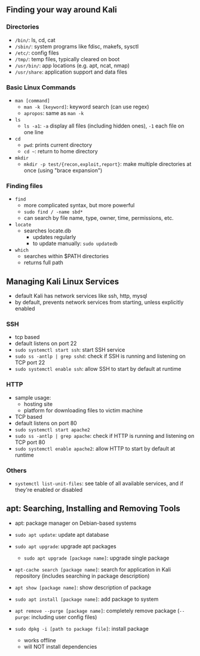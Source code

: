 ## Finding your way around Kali
### Directories
- `/bin/`: ls, cd, cat
- `/sbin/`: system programs like fdisc, makefs, sysctl
- `/etc/`: config files
- `/tmp/`: temp files, typically cleared on boot
- `/usr/bin/`: app locations (e.g. apt, ncat, nmap)
- `/usr/share`: application support and data files
### Basic Linux Commands
- `man [command]`
	- `man -k [keyword]`: keyword search (can use regex)
	- `apropos`: same as `man -k`
- `ls`
	- `ls -a1`: `-a` display all files (including hidden ones), `-1` each file on one line
- `cd`
	- `pwd`: prints current directory
	- `cd ~`: return to home directory
- `mkdir`
	- `mkdir -p test/{recon,exploit,report}`: make multiple directories at once (using "brace expansion")
### Finding files
- `find`
	- more complicated syntax, but more powerful
	- `sudo find / -name sbd*`
	- can search by file name, type, owner, time, permissions, etc.
- `locate`
	- searches locate.db 
		- updates regularly
		- to update manually: `sudo updatedb`
- `which`
	- searches within $PATH directories
	- returns full path
## Managing Kali Linux Services
- default Kali has network services like ssh, http, mysql
- by default, prevents network services from starting, unless explicitly enabled
### SSH
- tcp based
- default listens on port 22
- `sudo systemctl start ssh`: start SSH service
- `sudo ss -antlp | grep sshd`: check if SSH is running and listening on TCP port 22
- `sudo systemctl enable ssh`: allow SSH to start by default at runtime
### HTTP
- sample usage:
	- hosting site
	- platform for downloading files to victim machine
- TCP based
- default listens on port 80
- `sudo systemctl start apache2`
- `sudo ss -antlp | grep apache`: check if HTTP is running and listening on TCP port 80
- `sudo systemctl enable apache2`: allow HTTP to start by default at runtime
### Others
- `systemctl list-unit-files`: see table of all available services, and if they're enabled or disabled
## apt: Searching, Installing and Removing Tools
- apt: package manager on Debian-based systems

- `sudo apt update`: update apt database
- `sudo apt upgrade`: upgrade apt packages
	- `sudo apt upgrade [package name]`: upgrade single package

- `apt-cache search [package name]`: search for application in Kali repository (includes searching in package description)
- `apt show [package name]`: show description of package

- `sudo apt install [package name]`: add package to system

- `apt remove --purge [package name]`: completely remove package (`--purge`: including user config files)

- `sudo dpkg -i [path to package file]`: install package
	- works offline
	- will NOT install dependencies

